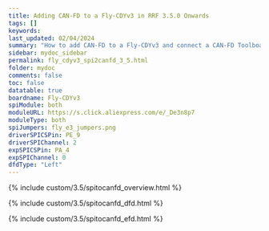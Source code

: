 ```yaml
---
title: Adding CAN-FD to a Fly-CDYv3 in RRF 3.5.0 Onwards
tags: []
keywords: 
last_updated: 02/04/2024
summary: "How to add CAN-FD to a Fly-CDYv3 and connect a CAN-FD Toolboard"
sidebar: mydoc_sidebar
permalink: fly_cdyv3_spi2canfd_3_5.html
folder: mydoc
comments: false
toc: false
datatable: true
boardname: Fly-CDYv3
spiModule: both
moduleURL: https://s.click.aliexpress.com/e/_De3n8p7
moduleType: both
spiJumpers: fly_e3_jumpers.png
driverSPICSPin: PE_9
driverSPIChannel: 2
expSPICSPin: PA_4
expSPIChannel: 0
dfdType: "Left"
---
```


{% include custom/3.5/spitocanfd_overview.html %}

{% include custom/3.5/spitocanfd_dfd.html %}

{% include custom/3.5/spitocanfd_efd.html %}
